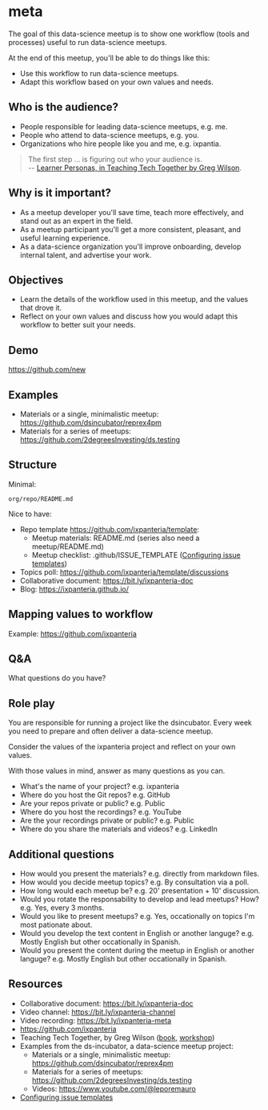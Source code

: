 # meta

The goal of this data-science meetup is to show one workflow (tools and processes) useful to run data-science meetups. 

At the end of this meetup, you'll be able to do things like this:

* Use this workflow to run data-science meetups.
* Adapt this workflow based on your own values and needs.

## Who is the audience?

* People responsible for leading data-science meetups, e.g. me. 
* People who attend to data-science meetups, e.g. you.
* Organizations who hire people like you and me, e.g. ixpantia.

> The first step ... is figuring out who your audience is.  
> -- [Learner Personas, in Teaching Tech Together by Greg Wilson](https://teachtogether.tech/en/index.html#s:process-personas).

## Why is it important?

* As a meetup developer you'll save time, teach more effectively, and stand out as an expert in the field.
* As a meetup participant you'll get a more consistent, pleasant, and useful learning experience.
* As a data-science organization you'll improve onboarding, develop internal talent, and advertise your work.

## Objectives

* Learn the details of the workflow used in this meetup, and the values that drove it.
* Reflect on your own values and discuss how you would adapt this workflow to better suit your needs.

## Demo

https://github.com/new

## Examples

  * Materials or a single, minimalistic meetup: https://github.com/dsincubator/reprex4pm
  * Materials for a series of meetups: https://github.com/2degreesInvesting/ds.testing

## Structure

Minimal:

```
org/repo/README.md
```

Nice to have:

* Repo template https://github.com/ixpanteria/template:
  * Meetup materials: README.md (series also need a meetup/README.md)
  * Meetup checklist: .github/ISSUE_TEMPLATE ([Configuring issue templates](https://docs.github.com/en/communities/using-templates-to-encourage-useful-issues-and-pull-requests/configuring-issue-templates-for-your-repository))
* Topics poll: https://github.com/ixpanteria/template/discussions
* Collaborative document: https://bit.ly/ixpanteria-doc
* Blog: https://ixpanteria.github.io/

## Mapping values to workflow

Example: https://github.com/ixpanteria

## Q&A

What questions do you have?

## Role play

You are responsible for running a project like the dsincubator. Every week you need to prepare and often deliver a data-science meetup.

Consider the values of the ixpanteria project and reflect on your own values. 

With those values in mind, answer as many questions as you can.

* What's the name of your project? e.g. ixpanteria
* Where do you host the Git repos? e.g. GitHub
* Are your repos private or public? e.g. Public
* Where do you host the recordings? e.g. YouTube
* Are the your recordings private or public? e.g. Public
* Where do you share the materials and videos? e.g. LinkedIn

## Additional questions

  * How would you present the materials? e.g. directly from markdown files.
  * How would you decide meetup topics? e.g. By consultation via a poll.
  * How long would each meetup be? e.g. 20' presentation + 10' discussion.
  * Would you rotate the responsability to develop and lead meetups? How? e.g. Yes, every 3 months.
  * Would you like to present meetups? e.g. Yes, occationally on topics I'm most pationate about.
  * Would you develop the text content in English or another languge? e.g. Mostly English but other occationally in Spanish.
  * Would you present the content during the meetup in English or another languge?  e.g. Mostly English but other occationally in Spanish.

## Resources

* Collaborative document: https://bit.ly/ixpanteria-doc
* Video channel: https://bit.ly/ixpanteria-channel
* Video recording: https://bit.ly/ixpanteria-meta
* https://github.com/ixpanteria
* Teaching Tech Together, by Greg Wilson ([book](https://teachtogether.tech/), [workshop](https://drive.google.com/drive/folders/1LVcmp48Ym0c6pA9GOT6TrCa47RU1ugaV))
* Examples from the ds-incubator, a data-science meetup project:
  * Materials or a single, minimalistic meetup: https://github.com/dsincubator/reprex4pm
  * Materials for a series of meetups: https://github.com/2degreesInvesting/ds.testing
  * Videos: https://www.youtube.com/@leporemauro
* [Configuring issue templates](https://docs.github.com/en/communities/using-templates-to-encourage-useful-issues-and-pull-requests/configuring-issue-templates-for-your-repository)
